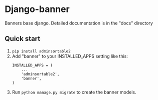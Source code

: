 # Django-banner

Banners base django.
Detailed documentation is in the "docs" directory

## Quick start

1. `pip install adminsortable2`
2. Add "banner" to your INSTALLED_APPS setting like this:
    ```
    INSTALLED_APPS = (
        ...
        'adminsortable2',
        'banner',
    )
    ```
3. Run `python manage.py migrate` to create the banner models.

